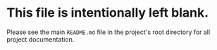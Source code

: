 # This file is intentionally left blank.

Please see the main `README.md` file in the project's root directory for all project documentation.
